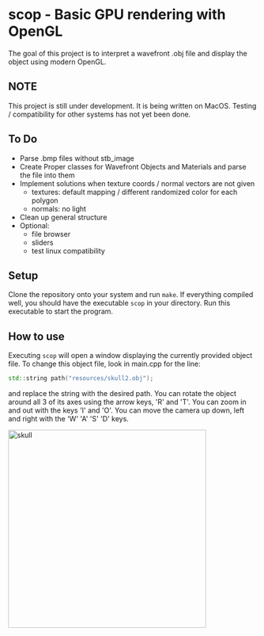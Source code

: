 # scop - Basic GPU rendering with OpenGL
The goal of this project is to interpret a wavefront .obj file and display the object using modern OpenGL.

## NOTE
This project is still under development. It is being written on MacOS. Testing / compatibility for other systems has not yet been done.

## To Do
- Parse .bmp files without stb_image
- Create Proper classes for Wavefront Objects and Materials and parse the file into them
- Implement solutions when texture coords / normal vectors are not given
  -  textures: default mapping / different randomized color for each polygon
  -  normals: no light
- Clean up general structure
- Optional:
  - file browser
  - sliders
  - test linux compatibility

## Setup
Clone the repository onto your system and run `make`. 
If everything compiled well, you should have the executable `scop` in your directory. Run this executable to start the program.

## How to use
Executing `scop` will open a window displaying the currently provided object file. To change this object file, look in main.cpp for the line:
```c++
std::string path("resources/skull2.obj");
```
and replace the string with the desired path.
You can rotate the object around all 3 of its axes using the arrow keys, 'R' and 'T'. 
You can zoom in and out with the keys 'I' and 'O'.
You can move the camera up down, left and right with the 'W' 'A' 'S' 'D' keys.

<img width="400" alt="skull" src="https://github.com/kmeixner247/scop/assets/81682578/a5a7dcbb-16ef-4d74-9ef5-5599d6057bba">
